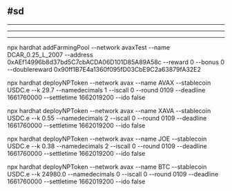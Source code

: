 ## #sd

---

---

---


npx hardhat addFarmingPool --network avaxTest --name DCAR_0.25_L_2007 --address 0xAEf14996b8d37bd5C7cbACDA06D101D85A89A58c --reward 0 --bonus 0 --doublereward 0x90ff1B7E4a1360f095fD03CbE9C2a63879fA32E2

npx hardhat deployNPToken --network avax --name AVAX --stablecoin USDC.e --k 29.7 --namedecimals 1 --iscall 0 --round 0109 --deadline 1661760000 --settletime 1662019200 --ido false

npx hardhat deployNPToken --network avax --name XAVA --stablecoin USDC.e --k 0.55 --namedecimals 2 --iscall 0 --round 0109 --deadline 1661760000 --settletime 1662019200 --ido false

npx hardhat deployNPToken --network avax --name JOE --stablecoin USDC.e --k 0.38 --namedecimals 2 --iscall 0 --round 0109 --deadline 1661760000 --settletime 1662019200 --ido false

npx hardhat deployNPToken --network avax --name BTC --stablecoin USDC.e --k 24980.0 --namedecimals 0 --iscall 0 --round 0109 --deadline 1661760000 --settletime 1662019200 --ido false